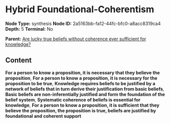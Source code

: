 # Hybrid Foundational-Coherentism

**Node Type:** synthesis
**Node ID:** 2a5163bb-fa12-44fc-bfc0-a8acc8319ca4
**Depth:** 5
**Terminal:** No

**Parent:** [Are lucky true beliefs without coherence ever sufficient for knowledge?](are-lucky-true-beliefs-without-coherence-ever-sufficient-for-knowledge-antithesis-00bb1636-0320-4b14-bdf6-4756a96589c8.md)

## Content

**For a person to know a proposition, it is necessary that they believe the proposition**, **For a person to know a proposition, it is necessary for the proposition to be true**, **Knowledge requires beliefs to be justified by a network of beliefs that in turn derive their justification from basic beliefs**, **Basic beliefs are non-inferentially justified and form the foundation of the belief system**, **Systematic coherence of beliefs is essential for knowledge**, **For a person to know a proposition, it is sufficient that they believe the proposition, the proposition is true, beliefs are justified by foundational and coherent support**
